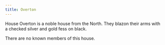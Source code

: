 ```yaml
---
title: Overton
---
```


House Overton is a noble house from the North. They blazon their arms with a checked silver and gold fess on black.

There are no known members of this house.


